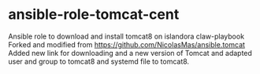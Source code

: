 # ansible-role-tomcat-cent
Ansible role to download and install tomcat8 on islandora claw-playbook
Forked and modified from https://github.com/NicolasMas/ansible.tomcat 
Added new link for downloading and a new version of Tomcat and adapted user and group to tomcat8 and systemd file to tomcat8.
